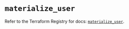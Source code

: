 # `materialize_user`

Refer to the Terraform Registry for docs: [`materialize_user`](https://registry.terraform.io/providers/materializeinc/materialize/0.9.1/docs/resources/user).
